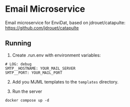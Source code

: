 # Email Microservice

Email microservice for EnviDat, based on jdrouet/catapulte:
https://github.com/jdrouet/catapulte

## Running

1. Create .run.env with environment variables:

```dotenv
# LOG: debug
SMTP__HOSTNAME: YOUR_MAIL_SERVER
SMTP__PORT: YOUR_MAIL_PORT
```

2. Add you MJML templates to the `templates` directory.

3. Run the server

`docker compose up -d`
